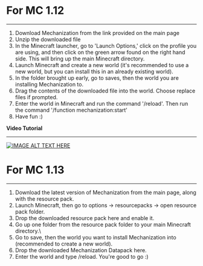 # For MC 1.12
***
1. Download Mechanization from the link provided on the main page
2. Unzip the downloaded file
3. In the Minecraft launcher, go to 'Launch Options,' click on the profile you are using, and then click on the green arrow found on the right hand side. This will bring up the main Minecraft directory.
4. Launch Minecraft and create a new world (it's recommended to use a new world, but you can install this in an already existing world).
5. In the folder brought up early, go to saves, then the world you are installing Mechanization to.
6. Drag the contents of the downloaded file into the world. Choose replace files if prompted.
7. Enter the world in Minecraft and run the command '/reload'. Then run the command '/function mechanization:start'
8. Have fun :)

**Video Tutorial**
***
[![IMAGE ALT TEXT HERE](https://img.youtube.com/vi/DR28xsr1A4c/0.jpg)](https://www.youtube.com/watch?v=DR28xsr1A4c)

# For MC 1.13
***
1. Download the latest version of Mechanization from the main page, along with the resource pack.
2. Launch Minecraft, then go to options -> resourcepacks -> open resource pack folder.
3. Drop the downloaded resource pack here and enable it.
4. Go up one folder from the resource pack folder to your main Minecraft directory.\
5. Go to save, then the world you want to install Mechanization into (recommended to create a new world).
6. Drop the downloaded Mechanization Datapack here.
7. Enter the world and type /reload. You're good to go :)